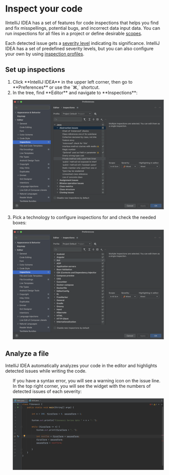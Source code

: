 # Inspect your code

IIntelliJ IDEA has a set of features for code inspections that helps you find and fix misspellings, potential bugs, and incorrect data input data. You can run inspections for all files in a project or define desirable [scopes](https://www.jetbrains.com/help/idea/configuring-scopes-and-file-colors.html).

Each detected issue gets a [severity level](https://www.jetbrains.com/help/idea/configuring-inspection-severities.html) indicating its significance. IntelliJ IDEA has a set of predefined severity levels, but you can also configure your own by using [inspection profiles](https://www.jetbrains.com/help/idea/customizing-profiles.html).

## Set up inspections
<ol>
<li>Click **IntelliJ IDEA** in the upper left corner, then go to **Preferences** or use the `⌘,` shortcut.</li>
<li>In the tree, find **Editor** and navigate to **Inspections**:

<img src="https://github.com/spnkrtv/JBTA/blob/main/1-preferences-1.png" width="500"></li>

<li>Pick a technology to configure inspections for and check the needed boxes:

<img src="https://github.com/spnkrtv/JBTA/blob/main/2-preferences-2.png" width="500"></li>

</ol>

## Analyze a file

IntelliJ IDEA automatically analyzes your code in the editor and highlights detected issues while writing the code.


<ol>
If you have a syntax error, you will see a warning icon on the issue line. In the top right corner, you will see the widget with the numbers of detected issues of each severity:

<img src="https://github.com/spnkrtv/JBTA/blob/main/3-severity.png" width="500"></li>
